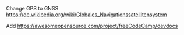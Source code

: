 Change GPS  to GNSS   https://de.wikipedia.org/wiki/Globales_Navigationssatellitensystem


Add https://awesomeopensource.com/project/freeCodeCamp/devdocs
